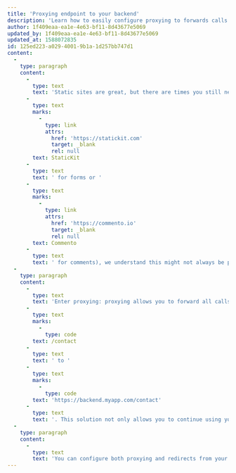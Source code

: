 ```yaml
---
title: 'Proxying endpoint to your backend'
description: 'Learn how to easily configure proxying to forwards calls from your static site to any backend'
author: 1f409eaa-ea1e-4e63-bf11-8d43677e5069
updated_by: 1f409eaa-ea1e-4e63-bf11-8d43677e5069
updated_at: 1588072835
id: 125ed223-a029-4001-9b1a-1d257bb747d1
content:
  -
    type: paragraph
    content:
      -
        type: text
        text: 'Static sites are great, but there are times you still need a backend. For example, you might have an API endpoint you want to keep hitting or a contact form you want to continue using. While we encourage you to use Jamstack-friendly alternatives instead of your backend (like '
      -
        type: text
        marks:
          -
            type: link
            attrs:
              href: 'https://statickit.com'
              target: _blank
              rel: null
        text: StaticKit
      -
        type: text
        text: ' for forms or '
      -
        type: text
        marks:
          -
            type: link
            attrs:
              href: 'https://commento.io'
              target: _blank
              rel: null
        text: Commento
      -
        type: text
        text: ' for comments), we understand this might not always be possible, and thus provide you with an alternative.'
  -
    type: paragraph
    content:
      -
        type: text
        text: 'Enter proxying: proxying allows you to forward all calls from an endpoint of your choice to any URL. For example, you might want to forward '
      -
        type: text
        marks:
          -
            type: code
        text: /contact
      -
        type: text
        text: ' to '
      -
        type: text
        marks:
          -
            type: code
        text: 'https://backend.myapp.com/contact'
      -
        type: text
        text: '. This solution not only allows you to continue using your endpoints as is your site wasn''t static but can also take care of CORS and CSP issues you might encounter when using external endpoints.'
  -
    type: paragraph
    content:
      -
        type: text
        text: 'You can configure both proxying and redirects from your site''s settings page on Sitesauce.'
---
```

